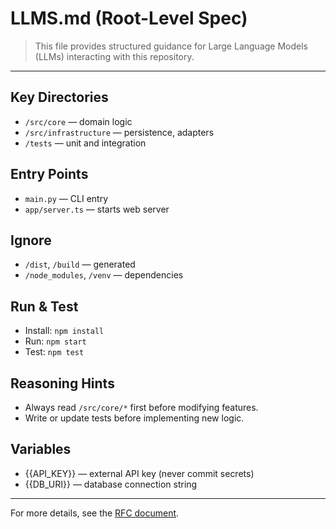 # LLMS.md (Root-Level Spec)

> This file provides structured guidance for Large Language Models (LLMs) interacting with this repository.

---

## Key Directories

* `/src/core` — domain logic
* `/src/infrastructure` — persistence, adapters
* `/tests` — unit and integration

## Entry Points

* `main.py` — CLI entry
* `app/server.ts` — starts web server

## Ignore

* `/dist`, `/build` — generated
* `/node_modules`, `/venv` — dependencies

## Run & Test

* Install: `npm install`
* Run: `npm start`
* Test: `npm test`

## Reasoning Hints

* Always read `/src/core/*` first before modifying features.
* Write or update tests before implementing new logic.

## Variables

* {{API\_KEY}} — external API key (never commit secrets)
* {{DB\_URI}} — database connection string

---

For more details, see the [RFC document](./rfc/0001-llms-md-spec.md).

